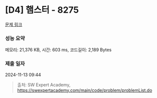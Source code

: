 # [D4] 햄스터 - 8275 

[문제 링크](https://swexpertacademy.com/main/code/problem/problemDetail.do?contestProbId=AWxQ310aOlQDFAWL) 

### 성능 요약

메모리: 21,376 KB, 시간: 603 ms, 코드길이: 2,189 Bytes

### 제출 일자

2024-11-13 09:44



> 출처: SW Expert Academy, https://swexpertacademy.com/main/code/problem/problemList.do